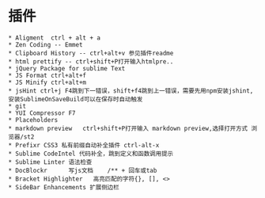 # 插件
	* Aligment	ctrl + alt + a
	* Zen Coding -- Emmet
	* Clipboard History -- ctrl+alt+v 参见插件readme
	* html prettify -- ctrl+shift+P打开输入htmlpre..
	* jQuery Package for sublime Text
	* JS Format ctrl+alt+f
	* JS Minify ctrl+alt+m
	* jsHint ctrl+j F4跳到下一错误，shift+f4跳到上一错误，需要先用npm安装jshint, 安装SublimeOnSaveBuild可以在保存时自动触发
	* git
	* YUI Compressor F7
	* Placeholders
	* markdown preview   ctrl+shift+P打开输入 markdown preview,选择打开方式 浏览器/st2
	* Prefixr CSS3 私有前缀自动补全插件 ctrl-alt-x
	* Sublime CodeIntel 代码补全，跳到定义和函数调用提示
	* Sublime Linter 语法检查
	* DocBlockr      写js文档    /** + 回车或tab
	* Bracket Highlighter	高亮匹配的字符{}, [], <>
	* SideBar Enhancements 扩展侧边栏
	
	
